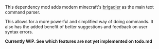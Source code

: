 This dependency mod adds modern minecraft's [brigadier](https://github.com/Mojang/brigadier)  as  the main text command parser.

This allows for a more powerful and simplified way of doing commands.
It also has the added benefit of better suggestions and feedback on user syntax errors.


**Currently WIP. See which features are not yet implemented on todo.md**  
